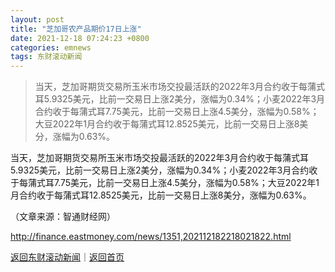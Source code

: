 ```yaml
---
layout: post
title: "芝加哥农产品期价17日上涨"
date: 2021-12-18 07:24:23 +0800
categories: emnews
tags: 东财滚动新闻
---
```

> 当天，芝加哥期货交易所玉米市场交投最活跃的2022年3月合约收于每蒲式耳5.9325美元，比前一交易日上涨2美分，涨幅为0.34%；小麦2022年3月合约收于每蒲式耳7.75美元，比前一交易日上涨4.5美分，涨幅为0.58%；大豆2022年1月合约收于每蒲式耳12.8525美元，比前一交易日上涨8美分，涨幅为0.63%。

<p>当天，芝加哥期货交易所玉米市场交投最活跃的2022年3月合约收于每蒲式耳5.9325美元，比前一交易日上涨2美分，涨幅为0.34%；小麦2022年3月合约收于每蒲式耳7.75美元，比前一交易日上涨4.5美分，涨幅为0.58%；大豆2022年1月合约收于每蒲式耳12.8525美元，比前一交易日上涨8美分，涨幅为0.63%。</p><p class="em_media">（文章来源：智通财经网）</p>

<http://finance.eastmoney.com/news/1351,202112182218021822.html>

[返回东财滚动新闻](//finews.withounder.com/emnews/)｜[返回首页](//finews.withounder.com/)